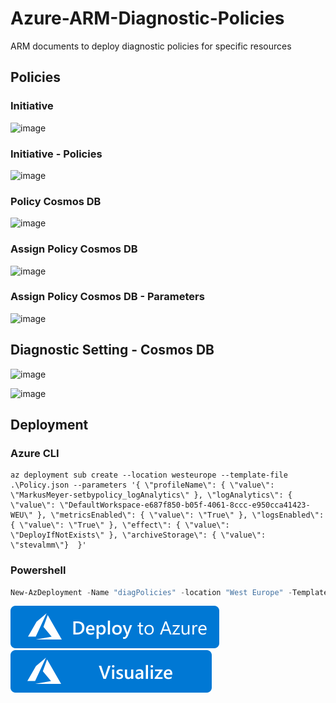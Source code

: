 # Azure-ARM-Diagnostic-Policies

ARM documents to deploy diagnostic policies for specific resources

## Policies

### Initiative

![image](https://user-images.githubusercontent.com/8818198/92326806-257c2200-f055-11ea-8482-ae7638d343f6.png)

### Initiative - Policies

![image](https://user-images.githubusercontent.com/8818198/92326814-32007a80-f055-11ea-8412-64fc345f06f9.png)

### Policy Cosmos DB

![image](https://user-images.githubusercontent.com/8818198/92326826-3fb60000-f055-11ea-9491-1cc74aa673a1.png)

### Assign Policy Cosmos DB

![image](https://user-images.githubusercontent.com/8818198/92326840-58261a80-f055-11ea-9cf1-b8a6b8458953.png)

### Assign Policy Cosmos DB - Parameters

![image](https://user-images.githubusercontent.com/8818198/92326844-5fe5bf00-f055-11ea-8108-ea38d6240318.png)

## Diagnostic Setting - Cosmos DB

![image](https://user-images.githubusercontent.com/8818198/92326777-f5348380-f054-11ea-82fd-9e02d62e7da9.png)

![image](https://user-images.githubusercontent.com/8818198/92326764-dcc46900-f054-11ea-9373-2f13bfb14b70.png)

## Deployment

### Azure CLI

```azurecli-interactive
az deployment sub create --location westeurope --template-file .\Policy.json --parameters '{ \"profileName\": { \"value\": \"MarkusMeyer-setbypolicy_logAnalytics\" }, \"logAnalytics\": { \"value\": \"DefaultWorkspace-e687f850-b05f-4061-8ccc-e950cca41423-WEU\" }, \"metricsEnabled\": { \"value\": \"True\" }, \"logsEnabled\": { \"value\": \"True\" }, \"effect\": { \"value\": \"DeployIfNotExists\" }, \"archiveStorage\": { \"value\": \"stevalmm\"}  }'
```

### Powershell

```powershell
New-AzDeployment -Name "diagPolicies" -location "West Europe" -TemplateFile .\Policy.json  -verbose -TemplateParameterFile .\Policy.parameters.json
```

[![Deploy To Azure](https://raw.githubusercontent.com/Azure/azure-quickstart-templates/master/1-CONTRIBUTION-GUIDE/images/deploytoazure.svg?sanitize=true)](https://portal.azure.com/#create/Microsoft.Template/uri/https%3A%2F%2Fraw.githubusercontent.com%2FMarkusMeyer13%2FAzure-ARM-Diagnostic-Policies%2Fmaster%2FPolicy.json)  [![Visualize](https://raw.githubusercontent.com/Azure/azure-quickstart-templates/master/1-CONTRIBUTION-GUIDE/images/visualizebutton.svg?sanitize=true)](http://armviz.io/#/?load=https%3A%2F%2raw.githubusercontent.com%2FMarkusMeyer13%2FAzure-ARM-Diagnostic-Policies%2Fmaster%2FPolicy.json)
